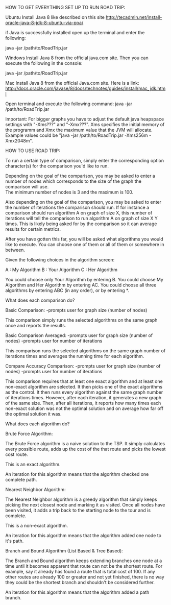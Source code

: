 HOW TO GET EVERYTHING SET UP TO RUN ROAD TRIP:

Ubuntu
Install Java 8 like described on this site
http://tecadmin.net/install-oracle-java-8-jdk-8-ubuntu-via-ppa/

if Java is successfully installed open up the terminal and enter the following:

java -jar /path/to/RoadTrip.jar

Windows
Install Java 8 from the official java.com site.
Then you can execute the following in the console:

java -jar /path/to/RoadTrip.jar

Mac
Install Java 8 from the official Java.com site.  Here is a link:
http://docs.oracle.com/javase/8/docs/technotes/guides/install/mac_jdk.html

Open terminal and execute the following command:
java -jar /path/to/RoadTrip.jar

Important:
For bigger graphs you have to adjust the default java heapspace settings with
"-Xms???" and "-Xmx???". Xms specifies the initial memory of the programm and
Xmx the maximum value that the JVM will allocate. Example values could be
"java -jar /path/to/RoadTrip.jar -Xms256m -Xmx2048m".


HOW TO USE ROAD TRIP:

To run a certain type of comparison, simply enter the corresponding 
option character(s) for the comparison you'd like to run.

Depending on the goal of the comparison, you may be asked to enter a 
number of nodes which corresponds to the size of the graph the 
comparison will use.  
The minimum number of nodes is 3 and the maximum is 100.

Also depending on the goal of the comparison, you may be asked to enter 
the number of iterations the comparison should run.  If for instance a 
comparison should run algorithm A on graph of size X, this number of 
iterations will tell the comparison to run algorithm A on graph of 
size X Y times.  This is likely being asked for by the comparison so
it can average results for certain metrics.  

After you have gotten this far, you will be asked what algorithms you 
would like to execute.  You can choose one of them or all of them or 
somewhere in between.

Given the following choices in the algorithm screen:

A : My Algorithm
B : Your Algorithm
C : Her Algorithm

You could choose only Your Algorithm by entering B.
You could choose My Algorithm and Her Algorithm by entering AC.
You could choose all three algorithms by entering ABC (in any order), or 
by entering *.



What does each comparison do?

Basic Comparison:
-prompts user for graph size (number of nodes)

This comparison simply runs the selected algorithms on the same graph 
once and reports the results.

Basic Comparison Averaged:
-prompts user for graph size (number of nodes)
-prompts user for number of iterations

This comparison runs the selected algorithms on the same graph number 
of iterations times and averages the running time for each algorithm.

Compare Accuracy Comparison:
-prompts user for graph size (number of nodes)
-prompts user for number of iterations

This comparison requires that at least one exact algorithm and at least 
one non-exact algorithm are selected.  It then picks one of the exact 
algorithms as the control.  It then runs every algorithm against the same 
graph number of iterations times.  However, after each iteration, it 
generates a new graph of the same size.  Then, after all iterations, it 
reports how many times each non-exact solution was not the optimal solution 
and on average how far off the optimal solution it was.


What does each algorithm do?

Brute Force Algorithm:

The Brute Force algorithm is a naive solution to the TSP.
It simply calculates every possible route, adds up the cost of the that
route and picks the lowest cost route.

This is an exact algorithm.

An iteration for this algorithm means that the algorithm checked one complete
path.


Nearest Neighbor Algorithm:

The Nearest Neighbor algorithm is a greedy algorithm that simply keeps
picking the next closest node and marking it as visited.  Once all nodes
have been visited, it adds a trip back to the starting node to the tour
and is complete.

This is a non-exact algorithm.

An iteration for this algorithm means that the algorithm added one node to it's
path.


Branch and Bound Algorithm (List Based & Tree Based):

The Branch and Bound algorithm keeps extending branches one node at a time until
it becomes apparent that route can not be the shortest route.  For example, say
it already has found a route that is total cost of 100.  If any other routes are
already 100 or greater and not yet finished, there is no way they could be the
shortest branch and shouldn't be considered further.

An iteration for this algorithm means that the algorithm added a path branch.

